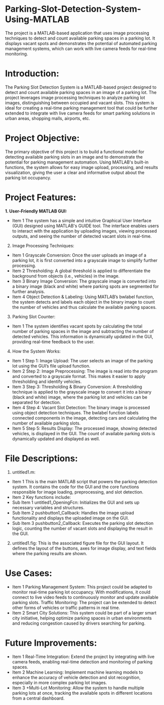 # Parking-Slot-Detection-System-Using-MATLAB
The project is a MATLAB-based application that uses image processing techniques to detect and count available parking spaces in a parking lot. It displays vacant spots and demonstrates the potential of automated parking management systems, which can work with live camera feeds for real-time monitoring.

# Introduction:
The Parking Slot Detection System is a MATLAB-based project designed to detect and count available parking spaces in an image of a parking lot. The project leverages image processing techniques to analyze parking lot images, distinguishing between occupied and vacant slots. This system is ideal for creating a real-time parking management tool that could be further extended to integrate with live camera feeds for smart parking solutions in urban areas, shopping malls, airports, etc.

# Project Objective:
The primary objective of this project is to build a functional model for detecting available parking slots in an image and to demonstrate the potential for parking management automation. Using MATLAB's built-in functions, the system allows for easy image upload, processing, and results visualization, giving the user a clear and informative output about the parking lot occupancy.

# Project Features:
**1. User-Friendly MATLAB GUI:**
- Item 1 The system has a simple and intuitive Graphical User Interface (GUI) designed using MATLAB's GUIDE tool. The interface enables users to interact with the application by uploading images, viewing processed outputs, and seeing the number of detected vacant slots in real-time.
2. Image Processing Techniques:
- Item 1 Grayscale Conversion: Once the user uploads an image of a parking lot, it is first converted into a grayscale image to simplify further processing.
- Item 2 Thresholding: A global threshold is applied to differentiate the background from objects (i.e., vehicles) in the image.
- Item 3 Binary Image Conversion: The grayscale image is converted into a binary image (black and white) where parking spots are segmented for further analysis.
- Item 4 Object Detection & Labeling: Using MATLAB’s bwlabel function, the system detects and labels each object in the binary image to count the number of vehicles and thus calculate the available parking spaces.

3. Parking Slot Counter:
- Item 1 The system identifies vacant spots by calculating the total number of parking spaces in the image and subtracting the number of detected vehicles. This information is dynamically updated in the GUI, providing real-time feedback to the user.

4. How the System Works:
- Item 1 Step 1: Image Upload: The user selects an image of the parking lot using the GUI’s file upload function.
- Item 2 Step 2: Image Preprocessing: The image is read into the program and converted to a grayscale format. This makes it easier to apply thresholding and identify vehicles.
- Item 3 Step 3: Thresholding & Binary Conversion: A thresholding technique is applied to the grayscale image to convert it into a binary (black and white) image, where the parking lot and vehicles can be separated for detection.
- Item 4 Step 4: Vacant Slot Detection: The binary image is processed using object detection techniques. The bwlabel function labels connected components in the image, detecting cars and calculating the number of available parking slots.
- Item 5 Step 5: Results Display: The processed image, showing detected vehicles, is displayed in the GUI. The count of available parking slots is dynamically updated and displayed as well.

# File Descriptions:
1. untitled1.m:
- Item 1 This is the main MATLAB script that powers the parking detection system. It contains the code for the GUI and the core functions responsible for image loading, preprocessing, and slot detection.
- Item 2 Key functions include:
- Sub Item 1 untitled1_OpeningFcn: Initializes the GUI and sets up necessary variables and structures.
- Sub Item 2 pushbutton1_Callback: Handles the image upload functionality and displays the uploaded image on the GUI.
- Sub Item 3 pushbutton2_Callback: Executes the parking slot detection logic, counting the number of vacant slots and displaying the result in the GUI.

2. untitled1.fig:
This is the associated figure file for the GUI layout. It defines the layout of the buttons, axes for image display, and text fields where the parking results are shown.

# Use Cases:
- Item 1 Parking Management System: This project could be adapted to monitor real-time parking lot occupancy. With modifications, it could connect to live video feeds to continuously monitor and update available parking slots.
Traffic Monitoring: The project can be extended to detect other forms of vehicles or traffic patterns in real time.
- Item 2 Smart City Solutions: This system could be part of a larger smart city initiative, helping optimize parking spaces in urban environments and reducing congestion caused by drivers searching for parking.

# Future Improvements:
- Item 1 Real-Time Integration: Extend the project by integrating with live camera feeds, enabling real-time detection and monitoring of parking spaces.
- Item 2 Machine Learning: Implement machine learning models to enhance the accuracy of vehicle detection and slot recognition, especially in more complex parking lot images.
- Item 3 +Multi-Lot Monitoring: Allow the system to handle multiple parking lots at once, tracking the available spots in different locations from a central dashboard.
